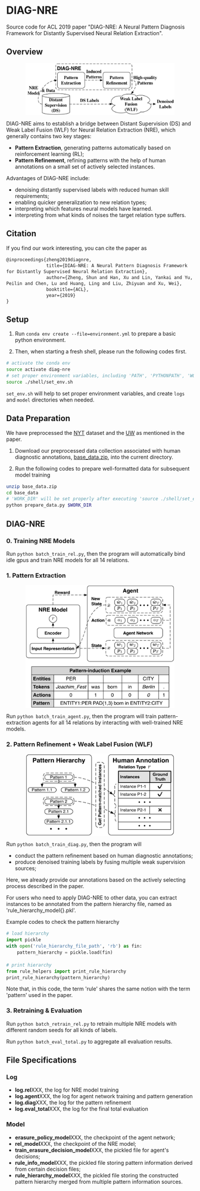 # DIAG-NRE
Source code for ACL 2019 paper "DIAG-NRE: A Neural Pattern Diagnosis Framework for Distantly Supervised Neural Relation Extraction".


## Overview

<p align='center'>
    <img src="figs/diag-nre-overview.png" width="400" height="140" align="middle" />
</p>

DIAG-NRE aims to establish a bridge between Distant Supervision (DS) and Weak Label Fusion (WLF)
for Neural Relation Extraction (NRE), which generally contains two key stages:
- **Pattern Extraction**, generating patterns automatically based on reinforcement learning (RL);
- **Pattern Refinement**, refining patterns with the help of human annotations on a small set of actively selected instances.

Advantages of DIAG-NRE include:
- denoising distantly supervised labels with reduced human skill requirements;
- enabling quicker generalization to new relation types;
- interpreting which features neural models have learned.
- interpreting from what kinds of noises the target relation type suffers.


## Citation

If you find our work interesting, you can cite the paper as

```text
@inproceedings{zheng2019diagnre,
               title={DIAG-NRE: A Neural Pattern Diagnosis Framework for Distantly Supervised Neural Relation Extraction},
               author={Zheng, Shun and Han, Xu and Lin, Yankai and Yu, Peilin and Chen, Lu and Huang, Ling and Liu, Zhiyuan and Xu, Wei},
               booktitle={ACL},
               year={2019}
}
```


## Setup

1. Run `conda env create --file=environment.yml`
to prepare a basic python environment.

2. Then, when starting a fresh shell, please run the following codes first.
```bash
# activate the conda env
source activate diag-nre
# set proper environment variables, including 'PATH', 'PYTHONPATH', 'WORK_DIR', etc.
source ./shell/set_env.sh
```

`set_env.sh` will help to set proper environment variables, and create `logs` and `model` directories when needed.


## Data Preparation

We have preprocessed the [NYT](http://iesl.cs.umass.edu/riedel/ecml/) dataset and
the [UW](https://www.cs.washington.edu/ai/gated_instructions/naacl_data.zip) as mentioned in the paper.

1. Download our preprocessed data collection associated with human diagnostic annotations,
[base_data.zip](https://drive.google.com/open?id=1CpCqlwDjVmLlu9bUYRb3yyrl5WeBF7zn),
into the current directory.

2. Run the following codes to prepare well-formatted data for subsequent model training
```bash
unzip base_data.zip
cd base_data
# 'WORK_DIR' will be set properly after executing 'source ./shell/set_env.sh'
python prepare_data.py $WORK_DIR
```


## DIAG-NRE

###  0. Training NRE Models

Run `python batch_train_rel.py`, then the program will
automatically bind idle gpus and train NRE models for all 14 relations.

### 1. Pattern Extraction

<p align='center'>
    <img src="figs/pattern-extraction.png" width="400" height="330" align="middle" />
</p>

Run `python batch_train_agent.py`, then the program will
train pattern-extraction agents for all 14 relations
by interacting with well-trained NRE models.

### 2. Pattern Refinement + Weak Label Fusion (WLF)

<p align='center'>
    <img src="figs/pattern-refinement.png" width="400" height="220" align="middle" />
</p>

Run `python batch_train_diag.py`, then the program will
- conduct the pattern refinement based on human diagnostic annotations;
- produce denoised training labels by fusing multiple weak supervision sources;

Here, we already provide our annotations based on the actively selecting process described in the paper.

For users who need to apply DIAG-NRE to other data,
you can extract instances to be annotated from the pattern hierarchy file,
named as 'rule_hierarchy_model{}.pkl'.

Example codes to check the pattern hierarchy
```Python
# load hierarchy
import pickle
with open('rule_hierarchy_file_path', 'rb') as fin:
    pattern_hierarchy = pickle.load(fin)

# print hierarchy
from rule_helpers import print_rule_hierarchy
print_rule_hierarchy(pattern_hierarchy)
```

Note that, in this code, the term 'rule' shares the same notion with the term 'pattern' used in the paper.

### 3. Retraining & Evaluation

Run `python batch_retrain_rel.py` to retrain multiple NRE models
with different random seeds for all kinds of labels.

Run `python batch_eval_total.py` to aggregate all evaluation results.


## File Specifications

### Log

- **log.rel**XXX, the log for NRE model training
- **log.agent**XXX, the log for agent network training and pattern generation
- **log.diag**XXX, the log for the pattern refinement
- **log.eval_total**XXX, the log for the final total evaluation

### Model

- **erasure_policy_model**XXX, the checkpoint of the agent network;
- **rel_model**XXX, the checkpoint of the NRE model;
- **train_erasure_decision_model**XXX, the pickled file for agent's decisions;
- **rule_info_model**XXX, the pickled file storing pattern information derived from certain decision files;
- **rule_hierarchy_model**XXX, the pickled file storing the constructed pattern hierarchy merged from multiple pattern information sources.



